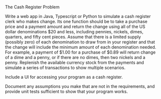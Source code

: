The Cash Register Problem

Write a web app in Java, Typescript or Python to simulate a cash register clerk who makes change. Its one function should be to take a purchase price and a payment amount and return the change using all of the US dollar denominations $20 and less, including pennies, nickels, dimes, quarters, and fifty cent pieces. Assume that there is a limited supply (possibly zero) of each denomination to draw from in your register and that the change will include the minimum amount of each denomination needed. For example, a payment of $1.00 for a purchase of $0.89 will return change of a dime and a penny, or if there are no dimes, then two nickels and a penny. Replenish the available currency stock from the payments and simulate a series of transactions to show multiple scenarios.


Include a UI for accessing your program as a cash register.


Document any assumptions you make that are not in the requirements, and provide unit tests sufficient to show that your program works.